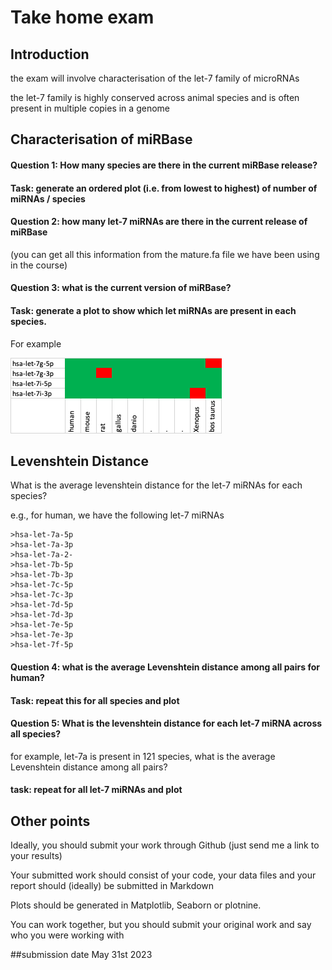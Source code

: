 # Take home exam

## Introduction
the exam will involve characterisation of the let-7 family of microRNAs

the let-7 family is highly conserved across animal species and
is often present in multiple copies in a genome

## Characterisation of miRBase



#### Question 1: How many species are there in the current miRBase release?

#### Task: generate an ordered plot (i.e. from lowest to highest) of number of miRNAs / species

#### Question 2: how many **let-7** miRNAs are there in the current release of miRBase 

(you can get all this information from the mature.fa file we have been using in the course)

#### Question 3: what is the current version of miRBase?

#### Task: generate a plot to show which let miRNAs are present in each species. 
For example

![dotplot](images/dot.png)

## Levenshtein Distance
What is the average levenshtein distance for the let-7 miRNAs for each species?

e.g., for human, we have the following let-7 miRNAs

```
>hsa-let-7a-5p
>hsa-let-7a-3p
>hsa-let-7a-2-
>hsa-let-7b-5p
>hsa-let-7b-3p
>hsa-let-7c-5p
>hsa-let-7c-3p
>hsa-let-7d-5p
>hsa-let-7d-3p
>hsa-let-7e-5p
>hsa-let-7e-3p
>hsa-let-7f-5p
```

#### Question 4: what is the average Levenshtein distance among all pairs for human?

#### Task: repeat this for all species and plot


#### Question 5: What is the levenshtein distance for each let-7 miRNA across all species?

for example, let-7a is present in 121 species, what is the average Levenshtein distance among all pairs?

#### task: repeat for all let-7 miRNAs and plot

## Other points
Ideally, you should submit your work through Github (just send me a link to your results)

Your submitted work should consist of your code, your data files and your report should (ideally) be submitted in Markdown

Plots should be generated in Matplotlib, Seaborn or plotnine. 

You can work together, but you should submit your original work and say who you were working with

##submission date May 31st 2023
 

